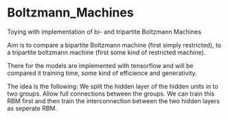 # Boltzmann_Machines
Toying with implementation of bi- and tripartite Boltzmann Machines

Aim is to compare a bipartite Boltzmann machine (first simply restricted), to a tripartite boltzmann machine (first some kind of restricted machine).

There for the models are implemented with tensorflow and will be compared it training time, some kind of efficience and generativity. 

The idea is the following: We split the hidden layer of the hidden units in to two groups. Allow full connections between the groups. We can train this RBM first and then train the interconnection between the two hidden layers as seperate RBM.

